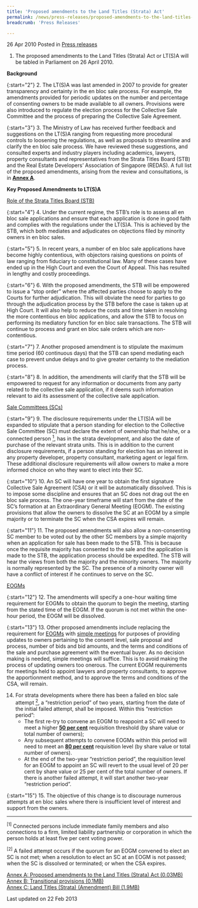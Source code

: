 ```yaml
---
title: 'Proposed amendments to the Land Titles (Strata) Act'
permalink: /news/press-releases/proposed-amendments-to-the-land-titles-strata-act
breadcrumb: 'Press Releases'

---
```



26 Apr 2010 Posted in [Press releases](/news/press-releases)

1. The proposed amendments to the Land Titles (Strata) Act or LT(S)A will be tabled in Parliament on 26 April 2010.


**Background**


{:start="2"}
2. The LT(S)A was last amended in 2007 to provide for greater transparency and certainty in the en bloc sale process. For example, the amendments provided for periodic updates on the number and percentage of consenting owners to be made available to all owners. Provisions were also introduced to regulate the election process for the Collective Sale Committee and the process of preparing the Collective Sale Agreement.  


{:start="3"}
3. The Ministry of Law has received further feedback and suggestions on the LT(S)A ranging from requesting more procedural controls to loosening the regulations, as well as proposals to streamline and clarify the en bloc sale process.  We have reviewed these suggestions, and consulted experts and industry players including academics, lawyers, property consultants and representatives from the Strata Titles Board (STB) and the Real Estate Developers’ Association of Singapore (REDAS). A full list of the proposed amendments, arising from the review and consultations, is in **<u>Annex A</u>**. 


**Key Proposed Amendments to LT(S)A**

<u>Role of the Strata Titles Board (STB)</u>


{:start="4"}
4. Under the current regime, the STB’s role is to assess all en bloc sale applications and ensure that each application is done in good faith and complies with the regulations under the LT(S)A. This is achieved by the STB, which both mediates and adjudicates on objections filed by minority owners in en bloc sales.


{:start="5"}
5. In recent years, a number of en bloc sale applications have become highly contentious, with objectors raising questions on points of law ranging from fiduciary to constitutional law.  Many of these cases have ended up in the High Court and even the Court of Appeal.  This has resulted in lengthy and costly proceedings.


{:start="6"}
6. With the proposed amendments, the STB will be empowered to issue a “stop order” where the affected parties choose to apply to the Courts for further adjudication.  This will obviate the need for parties to go through the adjudication process by the STB before the case is taken up at High Court. It will also help to reduce the costs and time taken in resolving the more contentious en bloc applications, and allow the STB to focus on performing its mediatory function for en bloc sale transactions. The STB will continue to process and grant en bloc sale orders which are non-contentious.


{:start="7"}
7. Another proposed amendment is to stipulate the maximum time period (60 continuous days) that the STB can spend mediating each case to prevent undue delays and to give greater certainty to the mediation process.


{:start="8"}
8. In addition, the amendments will clarify that the STB will be empowered to request for any information or documents from any party related to the collective sale application, if it deems such information relevant to aid its assessment of the collective sale application.  

<u>Sale Committees (SCs)</u>


{:start="9"}
9. The disclosure requirements under the LT(S)A will be expanded to stipulate that a person standing for election to the Collective Sale Committee (SC) must declare the extent of ownership that he/she, or a connected person <a href="#connected"><sup>1</sup></a>, has in the strata development, and also the date of purchase of the relevant strata units. This is in addition to the current disclosure requirements, if a person standing for election has an interest in any property developer, property consultant, marketing agent or legal firm. These additional disclosure requirements will allow owners to make a more informed choice on who they want to elect into their SC. 


{:start="10"}
10. An SC will have one year to obtain the first signature Collective Sale Agreement (CSA) or it will be automatically dissolved.  This is to impose some discipline and ensures that an SC does not drag out the en bloc sale process.  The one-year timeframe will start from the date of the SC’s formation at an Extraordinary General Meeting (EOGM). The existing provisions that allow the owners to dissolve the SC at an EOGM by a simple majority or to terminate the SC when the CSA expires will remain. 


{:start="11"}
11. The proposed amendments will also allow a non-consenting SC member to be voted out by the other SC members by a simple majority when an application for sale has been made to the STB. This is because once the requisite majority has consented to the sale and the application is made to the STB, the application process should be expedited. The STB will hear the views from both the majority and the minority owners. The majority is normally represented by the SC. The presence of a minority owner will have a conflict of interest if he continues to serve on the SC.

<u>EOGMs</u>


{:start="12"}
12. The amendments will specify a one-hour waiting time requirement for EOGMs to obtain the quorum to begin the meeting, starting from the stated time of the EOGM. If the quorum is not met within the one-hour period, the EOGM will be dissolved.


{:start="13"}
13. Other proposed amendments include replacing the requirement for <u>EOGMs</u> with <u>simple meetings</u> for purposes of providing updates to owners pertaining to the consent level, sale proposal and process, number of bids and bid amounts, and the terms and conditions of the sale and purchase agreement with the eventual buyer. As no decision making is needed, simple meetings will suffice. This is to avoid making the process of updating owners too onerous. The current EOGM requirements for meetings held to appoint lawyers and property consultants, to approve the apportionment method, and to approve the terms and conditions of the CSA, will remain.


<ol start="14">
<li>For strata developments where there has been a failed en bloc sale attempt <a href="#attempt"><sup>2</sup></a>, a “restriction period” of two years, starting from the date of the initial failed attempt, shall be imposed. Within this “restriction period”:

<ul>
<li>The first re-try to convene an EOGM to reappoint a SC will need to meet a higher <strong><u>50 per cent</u></strong> requisition threshold (by share value or total number of owners); </li>

<li>Any subsequent attempts to convene EOGMs within this period will need to meet an <strong><u>80 per cent</u></strong> requisition level (by share value or total number of owners). </li>

<li>At the end of the two-year “restriction period”, the requisition level for an EOGM to appoint an SC will revert to the usual level of 20 per cent by share value or 25 per cent of the total number of owners.  If there is another failed attempt, it will start another two-year “restriction period”. </li>
</ul>
</li>
</ol>


{:start="15"}
15. The objective of this change is to discourage numerous attempts at en bloc sales where there is insufficient level of interest and support from the owners.

---

<p id="connected"><sup>[1]</sup> Connected persons include immediate family members and also connections to a firm, limited liability partnership or corporation in which the person holds at least five per cent voting power.</p>
<p id="attempt"><sup>[2]</sup> A failed attempt occurs if the quorum for an EOGM convened to elect an SC is not met; when a resolution to elect an SC at an EOGM is not passed; when the SC is dissolved or terminated; or when the CSA expires. </p>

[Annex A: Proposed amendments to the Land Titles (Strata) Act (0.03MB)](/files/news/press-releases/2010/04/linkclick10fa.pdf)  
[Annex B: Transitional provisions (0.1MB)](/files/news/press-releases/2010/04/linkclick19a9.pdf)  
[Annex C: Land Titles (Strata) (Amendment) Bill (1.9MB)](/files/news/press-releases/2010/04/linkclick82be.pdf)  


<p class="right-side-updated">Last updated on 22 Feb 2013</p>


